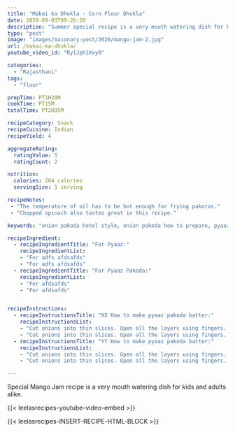 ```yaml
---
title: "Makai ka Dhokla - Corn Flour Dhokla"
date: 2020-09-03T09:26:20
description: "Summer special recipe is a very mouth watering dish for kids and adults alike."
type: "post"
image: "images/masonary-post/2020/mango-jam-2.jpg"
url: /makai-ka-dhokla/
youtube_video_id: "Ry1Jph1Xxy8"

categories: 
  - "Rajasthani"
tags:
  - "flour"

prepTime: PT1H20M
cookTime: PT15M
totalTime: PT2H35M

recipeCategory: Snack
recipeCuisine: Indian
recipeYield: 4

aggregateRating:
  ratingValue: 5
  ratingCount: 2

nutrition:
  calories: 284 calories
  servingSize: 1 serving

recipeNotes: 
 - "The temperature of oil has to be hot enough for frying pakoras." 
 - "Chopped spinach also tastes great in this recipe."

keywords: "onion pakoda hotel style, onion pakoda how to prepare, pyaaz ka pakora"

recipeIngredient:
  - recipeIngredientTitle: "For Pyaaz:"
    recipeIngredientList: 
    - "For adfs afdsafds"
    - "For adfs afdsafds"
  - recipeIngredientTitle: "For Pyaaz Pakoda:"
    recipeIngredientList: 
    - "For afdsafds"
    - "For afdsafds"


recipeInstructions:
  - recipeInstructionsTitle: "XX How to make pyaaz pakoda batter:"
    recipeInstructionsList:
    - "Cut onions into thin slices. Open all the layers using fingers. Transfer them to a mixing bowl. safdsa fwswf saf safds s"
    - "Cut onions into thin slices. Open all the layers using fingers. Transfer them to a mixing bowl. XX"
  - recipeInstructionsTitle: "YY How to make pyaaz pakoda batter:"
    recipeInstructionsList:
    - "Cut onions into thin slices. Open all the layers using fingers. Transfer them to a mixing bowl."
    - "Cut onions into thin slices. Open all the layers using fingers. Transfer them to a mixing bowl. YY "

---
```


Special Mango Jam recipe is a very mouth watering dish for kids and adults alike. 

{{< leelasrecipes-youtube-video-embed >}}


{{< leelasrecipes-INSERT-RECIPE-HTML-BLOCK >}}

